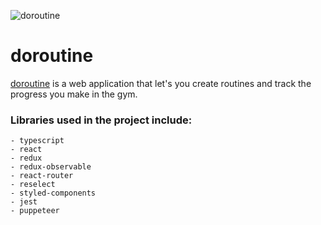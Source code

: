 ![doroutine](src/media/logo.svg)

# doroutine

[doroutine](https://doroutine.com) is a web application that let's you create routines and track the progress you make in the gym.

### Libraries used in the project include:

```
- typescript
- react
- redux
- redux-observable
- react-router
- reselect
- styled-components
- jest
- puppeteer
```
